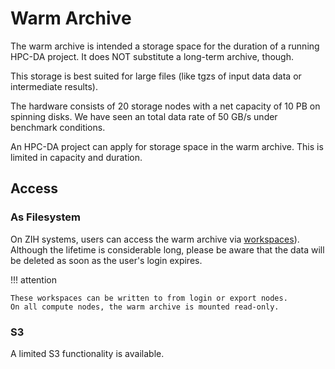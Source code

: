 # Warm Archive

The warm archive is intended a storage space for the duration of a running HPC-DA project.
It does NOT substitute a long-term archive, though.

This storage is best suited for large files (like tgzs of input data data or intermediate results).

The hardware consists of 20 storage nodes with a net capacity of 10 PB on spinning disks.
We have seen an total data rate of 50 GB/s under benchmark conditions.

An HPC-DA project can apply for storage space in the warm archive.
This is limited in capacity and
duration.

## Access

### As Filesystem

On ZIH systems, users can access the warm archive via [workspaces](workspaces.md)).
Although the lifetime is considerable long, please be aware that the data will be
deleted as soon as the user's login expires.

!!! attention

    These workspaces can be written to from login or export nodes.
    On all compute nodes, the warm archive is mounted read-only.

### S3

A limited S3 functionality is available.
